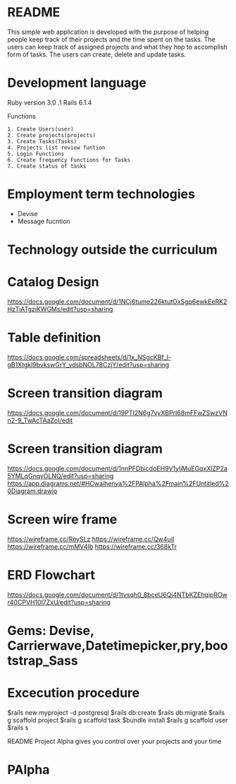 # README

This simple web application is developed with the purpose of helping people keep track of their projects and the time spent on the tasks. The users can keep track of assigned projects and what they hop to accomplish form of tasks. The users can create, delete and update tasks.

# Development language
  Ruby version 3.0 .1 
  Rails 6.1.4

Functions

    1. Create Users(user)
    2. Create projects(projects)
    3. Create Tasks(Tasks)
    4. Projects list review funtion
    5. Login Functions
    6. Create frequency Functions for Tasks
    7. Create status of tasks
    
# Employment term technologies
 - Devise
 - Message fucntion
 
# Technology outside the curriculum
 
 

# Catalog Design  
https://docs.google.com/document/d/1NCj6tume226ktutOxSgp6ewkEeRK2HzTiATgzjKWGMs/edit?usp=sharing

# Table definition 
https://docs.google.com/spreadsheets/d/1x_NSgcKBf_l-gB1Xtgkl9bvkswGrY_vdsbNOL78CzjY/edit?usp=sharing


# Screen transition diagram 
https://docs.google.com/document/d/19PTI2N6g7vyXBPrI68mFFwZSwzVNn2-9_TwAcTAaZoI/edit

# Screen transition diagram 
https://docs.google.com/document/d/1nnPFDbicdoEH9V1yljMuEGqxXlZP2a5YMLqGnqvOLNQ/edit?usp=sharing
https://app.diagrams.net/#HCwaihenya%2FPAlpha%2Fmain%2FUntitled%20Diagram.drawio


# Screen wire frame 
https://wireframe.cc/ReySLz https://wireframe.cc/Qw4uiI https://wireframe.cc/mMV4Ib https://wireframe.cc/368kTr


# ERD Flowchart 
https://docs.google.com/document/d/1tvsqh0_8bceU6Qj4NTbKZEhqipROwr40CPVH10l7ZxU/edit?usp=sharing

# Gems: Devise, Carrierwave,Datetimepicker,pry,bootstrap_Sass

# Excecution procedure
$rails new myproject -d postgresql
$rails db:create
$rails db:migrate
$rails g scaffold project
$rails g scaffold task
$bundle install
$rails g scaffold user
$rails s

README Project Alpha gives you control over your projects and your time

# PAlpha
